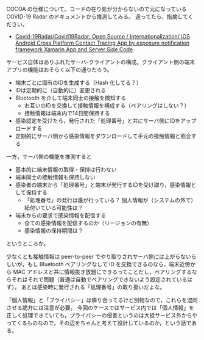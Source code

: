 COCOA の仕様について。コードの在り処が分からないので元になっている COVID-19 Radar のドキュメントから推測してみる。
違ってたら，指摘してください。

- [Covid-19Radar/Covid19Radar: Open Source / Internationalization/ iOS Android Cross Platform Contact Tracing App by exposure notification framework Xamarin App and Server Side Code](https://github.com/Covid-19Radar/Covid19Radar)

サービス自体はありふれたサーバ-クライアントの構成。クライアント側の端末アプリの機能はおそらく以下の通りだろう。

- 端末ごとに固有のIDを生成する（Hash 化してる？）
- IDは定期的に（自動的に）変更される
- Bluetooth を介して端末同士の接触を検知する
    - お互いのIDを交換して接触情報を構成する（ペアリングはしない？）
    - 接触情報は端末内で14日間保持する
- 感染認定を受けたら，発行された「処理番号」と共にサーバ側にIDをアップロードする
- 定期的にサーバ側から感染情報をダウンロードして手元の接触情報と照合する

一方，サーバ側の機能を推測すると

- 基本的に端末情報の取得・保持は行わない
- 端末同士の接触情報も保持しない
- 感染者の端末から「処理番号」と端末が発行するIDを受け取り，感染情報として保持する
    - 「処理番号」の発行は誰が行っている？ 個人情報が（システムの外で）紐付いている可能性は？
- 端末からの要求で感染情報を配信する
    - 全ての感染情報を配信するのか（リージョンの有無）
    - 感染情報の保持期間は？

というところか。

少なくとも接触情報は peer-to-peer でやり取りされサーバ側には上がらないらしいが，もし Bluetooth ペアリングなしで ID を交換できるのなら，端末近傍から MAC アドレスと共に情報抜き放題にできるってことだし，ペアリングするならそれはそれで問題（普通は自動でペアリングできないよう設定されているはず）。
あとは感染時に発行される「処理番号」の取り扱いだよな。

「個人情報」と「プライバシー」は隣り合ってるけど別物なので，これらを混同させる詭弁には注意が必要。
今回のケースではサービス内では「個人情報」を正しく処理できていても，プライバシーの侵害というのは大抵サービス外からやってくるものなので，その辺をちゃんと考えて設計しているのか，という話である。
